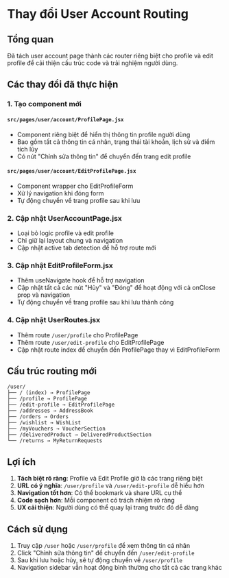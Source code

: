 # Thay đổi User Account Routing

## Tổng quan
Đã tách user account page thành các router riêng biệt cho profile và edit profile để cải thiện cấu trúc code và trải nghiệm người dùng.

## Các thay đổi đã thực hiện

### 1. Tạo component mới

#### `src/pages/user/account/ProfilePage.jsx`
- Component riêng biệt để hiển thị thông tin profile người dùng
- Bao gồm tất cả thông tin cá nhân, trạng thái tài khoản, lịch sử và điểm tích lũy
- Có nút "Chỉnh sửa thông tin" để chuyển đến trang edit profile

#### `src/pages/user/account/EditProfilePage.jsx`
- Component wrapper cho EditProfileForm
- Xử lý navigation khi đóng form
- Tự động chuyển về trang profile sau khi lưu

### 2. Cập nhật UserAccountPage.jsx
- Loại bỏ logic profile và edit profile
- Chỉ giữ lại layout chung và navigation
- Cập nhật active tab detection để hỗ trợ route mới

### 3. Cập nhật EditProfileForm.jsx
- Thêm useNavigate hook để hỗ trợ navigation
- Cập nhật tất cả các nút "Hủy" và "Đóng" để hoạt động với cả onClose prop và navigation
- Tự động chuyển về trang profile sau khi lưu thành công

### 4. Cập nhật UserRoutes.jsx
- Thêm route `/user/profile` cho ProfilePage
- Thêm route `/user/edit-profile` cho EditProfilePage
- Cập nhật route index để chuyển đến ProfilePage thay vì EditProfileForm

## Cấu trúc routing mới

```
/user/
├── / (index) → ProfilePage
├── /profile → ProfilePage
├── /edit-profile → EditProfilePage
├── /addresses → AddressBook
├── /orders → Orders
├── /wishlist → WishList
├── /myVouchers → VoucherSection
├── /deliveredProduct → DeliveredProductSection
└── /returns → MyReturnRequests
```

## Lợi ích

1. **Tách biệt rõ ràng**: Profile và Edit Profile giờ là các trang riêng biệt
2. **URL có ý nghĩa**: `/user/profile` và `/user/edit-profile` dễ hiểu hơn
3. **Navigation tốt hơn**: Có thể bookmark và share URL cụ thể
4. **Code sạch hơn**: Mỗi component có trách nhiệm rõ ràng
5. **UX cải thiện**: Người dùng có thể quay lại trang trước đó dễ dàng

## Cách sử dụng

1. Truy cập `/user` hoặc `/user/profile` để xem thông tin cá nhân
2. Click "Chỉnh sửa thông tin" để chuyển đến `/user/edit-profile`
3. Sau khi lưu hoặc hủy, sẽ tự động chuyển về `/user/profile`
4. Navigation sidebar vẫn hoạt động bình thường cho tất cả các trang khác
